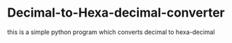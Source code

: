 # Decimal-to-Hexa-decimal-converter
this is a simple python program which converts decimal to hexa-decimal
